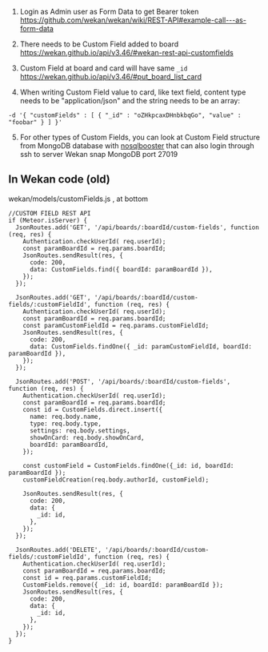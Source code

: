1) Login as Admin user as Form Data to get Bearer token
https://github.com/wekan/wekan/wiki/REST-API#example-call---as-form-data

2) There needs to be Custom Field added to board
https://wekan.github.io/api/v3.46/#wekan-rest-api-customfields

3) Custom Field at board and card will have same `_id`
https://wekan.github.io/api/v3.46/#put_board_list_card

4) When writing Custom Field value to card, like text field, content type needs to be "application/json" and the string needs to be an array:
```
-d '{ "customFields" : [ { "_id" : "oZHkpcaxDHnbkbqGo", "value" : "foobar" } ] }'
```
5) For other types of Custom Fields, you can look at Custom Field structure from MongoDB database with [nosqlbooster](https://nosqlbooster.com/downloads) that can also login through ssh to server Wekan snap MongoDB port 27019


## In Wekan code (old)

wekan/models/customFields.js , at bottom

```
//CUSTOM FIELD REST API
if (Meteor.isServer) {
  JsonRoutes.add('GET', '/api/boards/:boardId/custom-fields', function (req, res) {
    Authentication.checkUserId( req.userId);
    const paramBoardId = req.params.boardId;
    JsonRoutes.sendResult(res, {
      code: 200,
      data: CustomFields.find({ boardId: paramBoardId }),
    });
  });

  JsonRoutes.add('GET', '/api/boards/:boardId/custom-fields/:customFieldId', function (req, res) {
    Authentication.checkUserId( req.userId);
    const paramBoardId = req.params.boardId;
    const paramCustomFieldId = req.params.customFieldId;
    JsonRoutes.sendResult(res, {
      code: 200,
      data: CustomFields.findOne({ _id: paramCustomFieldId, boardId: paramBoardId }),
    });
  });

  JsonRoutes.add('POST', '/api/boards/:boardId/custom-fields', function (req, res) {
    Authentication.checkUserId( req.userId);
    const paramBoardId = req.params.boardId;
    const id = CustomFields.direct.insert({
      name: req.body.name,
      type: req.body.type,
      settings: req.body.settings,
      showOnCard: req.body.showOnCard,
      boardId: paramBoardId,
    });

    const customField = CustomFields.findOne({_id: id, boardId: paramBoardId });
    customFieldCreation(req.body.authorId, customField);

    JsonRoutes.sendResult(res, {
      code: 200,
      data: {
        _id: id,
      },
    });
  });

  JsonRoutes.add('DELETE', '/api/boards/:boardId/custom-fields/:customFieldId', function (req, res) {
    Authentication.checkUserId( req.userId);
    const paramBoardId = req.params.boardId;
    const id = req.params.customFieldId;
    CustomFields.remove({ _id: id, boardId: paramBoardId });
    JsonRoutes.sendResult(res, {
      code: 200,
      data: {
        _id: id,
      },
    });
  });
}
```